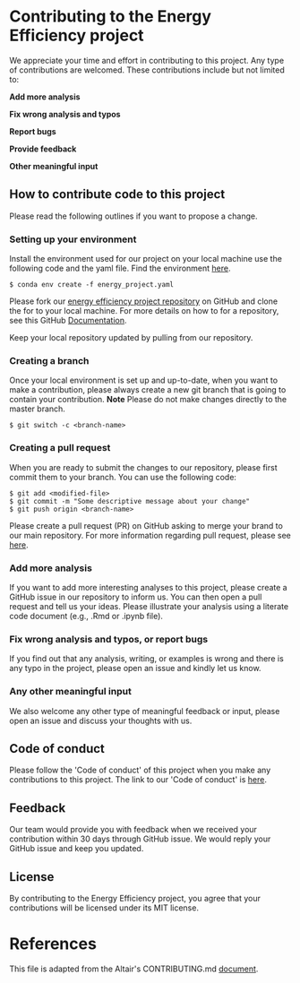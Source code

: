 
# Contributing to the Energy Efficiency project

We appreciate your time and effort in contributing to this project. Any type of contributions are welcomed. These contributions include but not limited to:

**Add more analysis**

**Fix wrong analysis and typos**

**Report bugs**

**Provide feedback**

**Other meaningful input**


## How to contribute code to this project

Please read the following outlines if you want to propose a change.

### Setting up your environment

Install the environment used for our project on your local machine use the following code and the yaml file. Find the environment [here](energy_project.yaml).

```
$ conda env create -f energy_project.yaml
```

Please fork our [energy efficiency project repository](https://github.com/UBC-MDS/energy_efficiency_analysis) on GitHub and clone the for to your local machine. For more details on how to for a repository, see this GitHub [Documentation](https://help.github.com/en/articles/fork-a-repo). 

Keep your local repository updated by pulling from our repository.

### Creating a branch

Once your local environment is set up and up-to-date, when you want to make a contribution, please always create a new git branch that is going to contain your contribution. 
**Note** Please do not make changes directly to the master branch.
```
$ git switch -c <branch-name>
```

### Creating a pull request

When you are ready to submit the changes to our repository, please first commit them to your branch. You can use the following code:
```
$ git add <modified-file>
$ git commit -m "Some descriptive message about your change"
$ git push origin <branch-name>
```
Please create a pull request (PR) on GitHub asking to merge your brand to our main repository. For more information regarding pull request, please see [here](https://help.github.com/en/articles/creating-a-pull-request). 

### Add more analysis

If you want to add more interesting analyses to this project, please create a GitHub issue in our repository to inform us. You can then open a pull request and tell us your ideas. Please illustrate your analysis using a literate code document (e.g., .Rmd or .ipynb file).

### Fix wrong analysis and typos, or report bugs 

If you find out that any analysis, writing, or examples is wrong and there is any typo in the project, please open an issue and kindly let us know.

### Any other meaningful input

We also welcome any other type of meaningful feedback or input, please open an issue and discuss your thoughts with us.
## Code of conduct

Please follow the 'Code of conduct' of this project when you make any contributions to this project. The link to our 'Code of conduct' is [here](CODE_OF_CONDUCT.md).

## Feedback

Our team would provide you with feedback when we received your contribution within 30 days through GitHub issue. We would reply your GitHub issue and keep you updated.

## License
By contributing to the Energy Efficiency project, you agree that your contributions will be licensed under its MIT license.

# References

This file is adapted from the Altair's CONTRIBUTING.md [document](https://github.com/altair-viz/altair/blob/master/CONTRIBUTING.md).  


